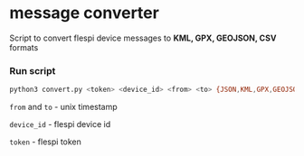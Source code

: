 # message converter

Script to convert flespi device messages to **KML, GPX, GEOJSON, CSV** formats

### Run script
```bash
python3 convert.py <token> <device_id> <from> <to> {JSON,KML,GPX,GEOJSON,CSV}
```

`from` and `to` - unix timestamp

`device_id` - flespi device id

`token` - flespi token

